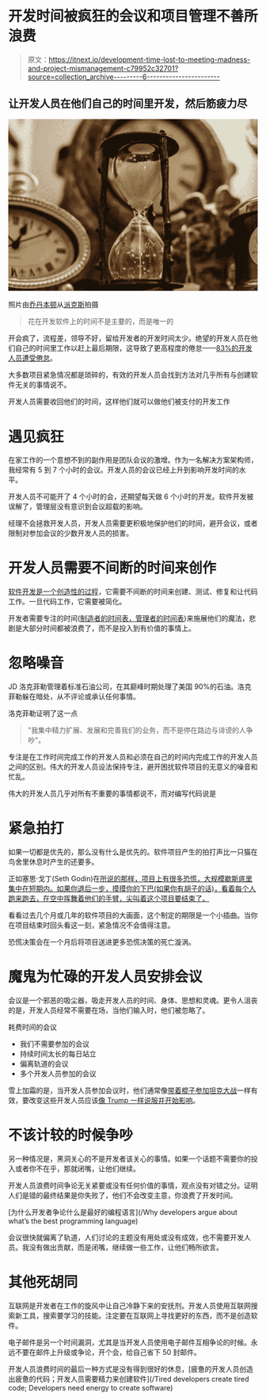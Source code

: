 # 开发时间被疯狂的会议和项目管理不善所浪费

> 原文：<https://itnext.io/development-time-lost-to-meeting-madness-and-project-mismanagement-c79952c32701?source=collection_archive---------6----------------------->

## 让开发人员在他们自己的时间里开发，然后筋疲力尽

![](img/160222765289f583a1e7436aaddb4959.png)

照片由[乔丹本顿](https://www.pexels.com/@bentonphotocinema?utm_content=attributionCopyText&utm_medium=referral&utm_source=pexels)从[派克斯](https://www.pexels.com/photo/shallow-focus-of-clear-hourglass-1095601/?utm_content=attributionCopyText&utm_medium=referral&utm_source=pexels)拍摄

> 花在开发软件上的时间不是主要的，而是唯一的

开会疯了，流程差，领导不好，留给开发者的开发时间太少。绝望的开发人员在他们自己的时间里工作以赶上最后期限，这导致了更高程度的倦怠——[83%的开发人员遭受倦怠](/83-of-developers-suffer-from-burnout-and-81-said-its-gotten-worse-during-covid-aa83c89bc544)。

大多数项目紧急情况都是琐碎的，有效的开发人员会找到方法对几乎所有与创建软件无关的事情说不。

开发人员需要收回他们的时间，这样他们就可以做他们被支付的开发工作

# 遇见疯狂

在家工作的一个意想不到的副作用是团队会议的激增。作为一名解决方案架构师，我经常有 5 到 7 个小时的会议。开发人员的会议已经上升到影响开发时间的水平。

开发人员不可能开了 4 个小时的会，还期望每天做 6 个小时的开发。软件开发被误解了，管理层没有意识到会议超载的影响。

经理不会拯救开发人员，开发人员需要更积极地保护他们的时间，避开会议，或者限制对参加会议的少数开发人员的损害。

# 开发人员需要不间断的时间来创作

[软件开发是一个创造性的过程](https://blog.devgenius.io/software-development-is-a-creative-process-an-original-masterpiece-not-a-paint-by-numbers-1700e05e6d7b)，它需要不间断的时间来创建、测试、修复和让代码工作。一旦代码工作，它需要被简化。

开发者需要专注的时间([制造者的时间表，管理者的时间表](http://www.paulgraham.com/makersschedule.html))来施展他们的魔法，悲剧是大部分时间都被浪费了，而不是投入到有价值的事情上。

# **忽略噪音**

JD 洛克菲勒管理着标准石油公司，在其巅峰时期处理了美国 90%的石油。洛克菲勒躲在暗处，从不评论或承认任何事情。

洛克菲勒证明了这一点

> "我集中精力扩展、发展和完善我们的业务，而不是停在路边与诽谤的人争吵"。

专注是在工作时间完成工作的开发人员和必须在自己的时间内完成工作的开发人员之间的区别。伟大的开发人员设法保持专注，避开困扰软件项目的无意义的噪音和忙乱。

伟大的开发人员几乎对所有不重要的事情都说不，而对编写代码说是

# **紧急拍打**

如果一切都是优先的，那么没有什么是优先的。软件项目产生的拍打声比一只猫在鸟舍里休息时产生的还要多。

正如塞思·戈丁(Seth Godin)在[所说的那样，项目上有很多恐慌，大规模歇斯底里集中在短期内。如果你退后一步，摸摸你的下巴(如果你有胡子的话)，看着每个人跑来跑去，在空中挥舞着他们的手臂，尖叫着这个项目要结束了。](https://seths.blog/2021/07/all-at-once-vs-chronic/)

看看过去几个月或几年的软件项目的大画面，这个制定的期限是一个小插曲。当你在项目结束时回头看这一刻，紧急情况不会值得注意。

恐慌决策会在一个月后将项目送进更多恐慌决策的死亡漩涡。

# 魔鬼为忙碌的开发人员安排会议

会议是一个邪恶的吸尘器，吸走开发人员的时间、身体、思想和灵魂。更令人沮丧的是，开发人员经常不需要在场，当他们输入时，他们被忽略了。

耗费时间的会议

*   我们不需要参加的会议
*   持续时间太长的每日站立
*   偏离轨道的会议
*   多个开发人员参加的会议

雪上加霜的是，当开发人员参加会议时，他们通常像[带着棍子参加坦克大战](/when-developers-go-to-a-customer-meeting-its-like-bringing-a-stick-to-a-tank-fight-d2a3a8e8e845)一样有效，要改变这些开发人员应该[像 Trump 一样说服并开始影响](https://blog.devgenius.io/developers-persuade-like-trump-and-win-bigly-99b7f27fbf93)。

# **不该计较的时候争吵**

另一种情况是，黑洞关心的不是开发者该关心的事情。如果一个话题不需要你的投入或者你不在乎，那就闭嘴，让他们继续。

开发人员浪费时间争论无关紧要或没有任何价值的事情，观点没有对错之分。证明人们是错的最终结果是你失败了，他们不会改变主意，你浪费了开发时间。

[为什么开发者争论什么是最好的编程语言](/Why developers argue about what’s the best programming language)

会议很快就偏离了轨道，人们讨论的主题没有用处或没有成效，也不需要开发人员。我没有做出贡献，而是闭嘴，继续做一些工作，让他们畅所欲言。

# **其他死胡同**

互联网是开发者在工作的旋风中让自己冷静下来的安抚剂。开发人员使用互联网搜索新工具，搜索要学习的技能。注定要在互联网上寻找更好的东西，而不是创造软件。

电子邮件是另一个时间漏洞，尤其是当开发人员使用电子邮件互相争论的时候。永远不要在邮件上升级或争论，开个会，给自己省下 50 封邮件。

开发人员浪费时间的最后一种方式是没有得到很好的休息，[疲惫的开发人员创造出疲惫的代码；开发人员需要精力来创建软件](/Tired developers create tired code; Developers need energy to create software)